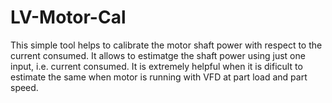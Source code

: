# LV-Motor-Cal
This simple tool helps to calibrate the motor shaft power with respect to the current consumed. It allows to estimatge the shaft power using just one input, i.e. current consumed. It is extremely helpful when it is dificult to estimate the same when motor is running with VFD at part load and part speed.
